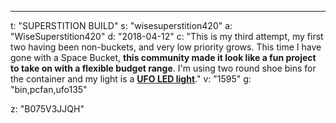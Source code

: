 ---
t: "SUPERSTITION BUILD"
s: "wisesuperstition420"
a: "WiseSuperstition420"
d: "2018-04-12"
c: "This is my third attempt, my first two having been non-buckets, and very low priority grows. This time I have gone with a Space Bucket, <strong>this community made it look like a fun project to take on with a flexible budget range</strong>. I'm using two round shoe bins for the container and my light is a <strong><a href='https://amzn.to/36NO5zr'>UFO LED light</a></strong>."
v: "1595"
g: "bin,pcfan,ufo135"

z: "B075V3JJQH"
